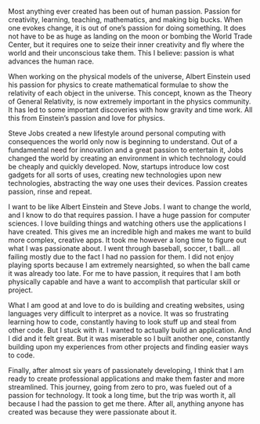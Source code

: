 Most anything ever created has been out of human passion. Passion for creativity, learning, teaching, mathematics, and making big bucks. When one evokes change, it is out of one’s passion for doing something. It does not have to be as huge as landing on the moon or bombing the World Trade Center, but it requires one to seize their inner creativity and fly where the world and their unconscious take them. This I believe: passion is what advances the human race.

When working on the physical models of the universe, Albert Einstein used his passion for physics to create mathematical formulae to show the relativity of each object in the universe. This concept, known as the Theory of General Relativity, is now extremely important in the physics community. It has led to some important discoveries with how gravity and time work. All this from Einstein’s passion and love for physics.

Steve Jobs created a new lifestyle around personal computing with consequences the world only now is beginning to understand. Out of a fundamental need for innovation and a great passion to entertain it, Jobs changed the world by creating an environment in which technology could be cheaply and quickly developed. Now, startups introduce low cost gadgets for all sorts of uses, creating new technologies upon new technologies, abstracting the way one uses their devices. Passion creates passion, rinse and repeat.

I want to be like Albert Einstein and Steve Jobs. I want to change the world, and I know to do that requires passion. I have a huge passion for computer sciences. I love building things and watching others use the applications I have created. This gives me an incredible high and makes me want to build more complex, creative apps. It took me however a long time to figure out what I was passionate about. I went through baseball, soccer, t ball… all failing mostly due to the fact I had no passion for them. I did not enjoy playing sports because I am extremely nearsighted, so when the ball came it was already too late. For me to have passion, it requires that I am both physically capable and have a want to accomplish that particular skill or project.

What I am good at and love to do is building and creating websites, using languages very difficult to interpret as a novice. It was so frustrating learning how to code, constantly having to look stuff up and steal from other code. But I stuck with it. I wanted to actually build an application. And I did and it felt great. But it was miserable so I built another one, constantly building upon my experiences from other projects and finding easier ways to code.

Finally, after almost six years of passionately developing, I think that I am ready to create professional applications and make them faster and more streamlined. This journey, going from zero to pro, was fueled out of a passion for technology. It took a long time, but the trip was worth it, all because I had the passion to get me there. After all, anything anyone has created was because they were passionate about it.

